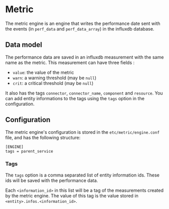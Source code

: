 # Metric

The metric engine is an engine that writes the performance date sent with the
events (in `perf_data` and `perf_data_array`) in the influxdb database.

## Data model

The performance data are saved in an influxdb measurement with the same name as
the metric. This measurement can have three fields :

 - `value`: the value of the metric
 - `warn`: a warning threshold (may be `null`)
 - `crit`: a critical threshold (may be `null`)

It also has the tags `connector`, `connector_name`, `component` and `resource`.
You can add entity informations to the tags using the `tags` option in the
configuration.

## Configuration

The metric engine's configuration is stored in the `etc/metric/engine.conf`
file, and has the following structure:

```
[ENGINE]
tags = parent_service
```

### Tags

The `tags` option is a comma separated list of entity information ids.
These ids will be saved with the performance data.

Each `<information_id>` in this list will be a tag of the measurements created
by the metric engine. The value of this tag is the value stored in
`<entity>.infos.<information_id>`.
